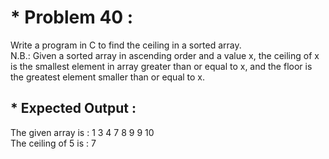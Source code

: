 # * Problem 40 :

Write a program in C to find the ceiling in a sorted array.  
N.B.: Given a sorted array in ascending order and a value x, the ceiling of x is the smallest element in array greater than or equal to x, and the floor is the greatest element smaller than or equal to x.  

## * Expected Output :  

The given array is : 1 3 4 7 8 9 9 10  
The ceiling of 5 is : 7   
